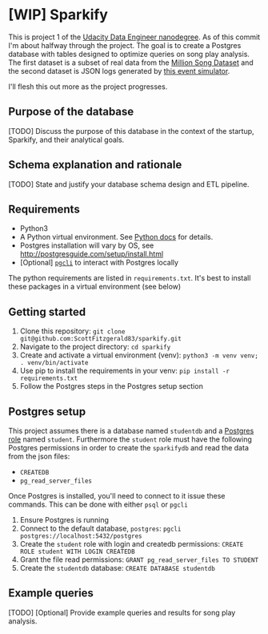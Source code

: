 # [WIP] Sparkify
This is project 1 of the [Udacity Data Engineer nanodegree](https://www.udacity.com/course/data-engineer-nanodegree--nd027). As of this commit I'm about halfway through the project. The goal is to create a Postgres database with tables designed to optimize queries on song play analysis. The first dataset is a subset of real data from the [Million Song Dataset](https://labrosa.ee.columbia.edu/millionsong/) and the second dataset is JSON logs generated by [this event simulator](https://github.com/Interana/eventsim).

I'll flesh this out more as the project progresses.
## Purpose of the database
[TODO] Discuss the purpose of this database in the context of the startup, Sparkify, and their analytical goals.
## Schema explanation and rationale
[TODO] State and justify your database schema design and ETL pipeline.

## Requirements
* Python3 
* A Python virtual environment. See [Python docs](https://packaging.python.org/guides/installing-using-pip-and-virtual-environments/#targetText=To%20create%20a%20virtual%20environment,project's%20directory%20and%20run%20virtualenv.&targetText=The%20second%20argument%20is%20the,installation%20in%20the%20env%20folder.) for details.
* Postgres installation will vary by OS, see http://postgresguide.com/setup/install.html
* [Optional] [`pgcli`](https://www.pgcli.com) to interact with Postgres locally

The python requirements are listed in `requirements.txt`. It's best to install these packages in a virtual environment (see below)

## Getting started
1. Clone this repository: `git clone git@github.com:ScottFitzgerald83/sparkify.git`
2. Navigate to the project directory: `cd sparkify`
3. Create and activate a virtual environment (venv): `python3 -m venv venv; . venv/bin/activate`
4. Use pip to install the requirements in your venv: `pip install -r requirements.txt`
5. Follow the Postgres steps in the Postgres setup section

## Postgres setup
This project assumes there is a database named `studentdb` and a [Postgres role](https://www.postgresql.org/docs/current/sql-createrole.html) named `student`. Furthermore the `student` role must have the following Postgres permissions in order to create the `sparkifydb` and read the data from the json files:
* `CREATEDB`
* `pg_read_server_files`

Once Postgres is installed, you'll need to connect to it issue these commands. This can be done with either `psql` or `pgcli`
1. Ensure Postgres is running
2. Connect to the default database, `postgres`: `pgcli postgres://localhost:5432/postgres`
3. Create the `student` role with login and createdb permissions: `CREATE ROLE student WITH LOGIN CREATEDB` 
4. Grant the file read permissions: `GRANT pg_read_server_files TO STUDENT`
5. Create the `studentdb` database: `CREATE DATABASE studentdb`


## Example queries
[TODO] [Optional] Provide example queries and results for song play analysis.

